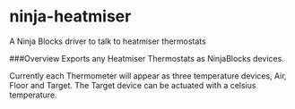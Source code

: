 ninja-heatmiser
===============

A Ninja Blocks driver to talk to heatmiser thermostats

###Overview
Exports any Heatmiser Thermostats as NinjaBlocks devices.

Currently each Thermometer will appear as three temperature devices, Air, Floor and Target. The Target device can be actuated with a celsius temperature.
